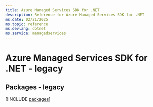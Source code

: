 ```yaml
---
title: Azure Managed Services SDK for .NET
description: Reference for Azure Managed Services SDK for .NET
ms.date: 02/21/2025
ms.topic: reference
ms.devlang: dotnet
ms.service: managedservices
---
```

# Azure Managed Services SDK for .NET - legacy
## Packages - legacy
[!INCLUDE [packages](managed-services-index.md)]
